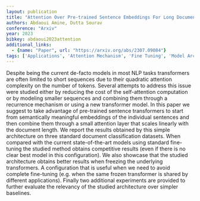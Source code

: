 ```yaml
---
layout: publication
title: "Attention Over Pre-trained Sentence Embeddings For Long Document Classification"
authors: Abdaoui Amine, Dutta Sourav
conference: "Arxiv"
year: 2023
bibkey: abdaoui2023attention
additional_links:
  - {name: "Paper", url: "https://arxiv.org/abs/2307.09084"}
tags: ['Applications', 'Attention Mechanism', 'Fine Tuning', 'Model Architecture', 'Pretraining Methods', 'Reinforcement Learning', 'Training Techniques', 'Transformer']
---
```

Despite being the current de-facto models in most NLP tasks transformers are often limited to short sequences due to their quadratic attention complexity on the number of tokens. Several attempts to address this issue were studied either by reducing the cost of the self-attention computation or by modeling smaller sequences and combining them through a recurrence mechanism or using a new transformer model. In this paper we suggest to take advantage of pre-trained sentence transformers to start from semantically meaningful embeddings of the individual sentences and then combine them through a small attention layer that scales linearly with the document length. We report the results obtained by this simple architecture on three standard document classification datasets. When compared with the current state-of-the-art models using standard fine-tuning the studied method obtains competitive results (even if there is no clear best model in this configuration). We also showcase that the studied architecture obtains better results when freezing the underlying transformers. A configuration that is useful when we need to avoid complete fine-tuning (e.g. when the same frozen transformer is shared by different applications). Finally two additional experiments are provided to further evaluate the relevancy of the studied architecture over simpler baselines.
